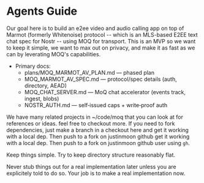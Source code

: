 # Agents Guide

Our goal here is to build an e2ee video and audio calling app on top of Marmot (formerly Whitenoise) protocol -- which is an MLS-based E2EE text chat spec for Nostr -- using MOQ for transport. This is an MVP so we want to keep it simple, we want to max out on privacy, and make it as fast as we can by leverating MOQ's capabilities.

- Primary docs:
  - plans/MOQ_MARMOT_AV_PLAN.md — phased plan
  - MOQ_MARMOT_AV_SPEC.md — protocol/spec details (auth, directory, AEAD)
  - MOQ_CHAT_SERVER.md — MoQ chat accelerator (events track, ingest, blobs)
  - NOSTR_AUTH.md — self‑issued caps + write‑proof auth

We have many related projects in ~/code/moq that you can look at for references or ideas. feel free to checkout more. If you need to fork dependencies, just make a branch in a checkout here and get it working with a local dep. Then push to a fork on justinmoon github get it working with a local dep. Then push to a fork on justinmoon github user using `gh`.

Keep things simple. Try to keep directory structure reasonably flat.

Never stub things out for a real implementation later unless you are explicitely told to do so. Your job is to make a real implementation now.
